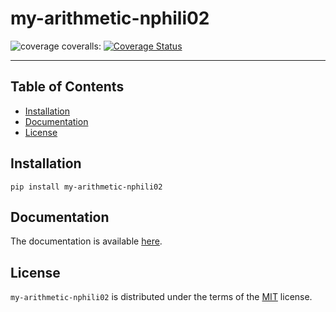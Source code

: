 # my-arithmetic-nphili02

![coverage](https://gitlab.univ-lr.fr/nphili02/my-arithmetic-nphili02/badges/main/coverage.svg?job=test)
coveralls: [![Coverage Status](https://coveralls.io/repos/github/the-me-0/my-arithmetic-nphili02/badge.svg?branch=develop)](https://coveralls.io/github/the-me-0/my-arithmetic-nphili02?branch=develop)

-----

## Table of Contents

- [Installation](#installation)
- [Documentation](#documentation)
- [License](#license)

## Installation

```console
pip install my-arithmetic-nphili02
```

## Documentation

The documentation is available [here](https://my-arithmetic-nphili02.readthedocs.io/fr/latest/).

## License

`my-arithmetic-nphili02` is distributed under the terms of the [MIT](https://spdx.org/licenses/MIT.html) license.
